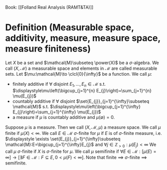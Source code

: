 Book: [[Folland Real Analysis (RAMT&TA)]]
# Definition (Measurable space, additivity, measure, measure space, measure finiteness)
Let $X$ be a set and $\mathcal{M}\subseteq \power(X)$ be a $\sigma$-algebra.
We call $(X,\mathcal{M})$ a measurable space and elements in $\mathcal{M}$ are called measurable sets.
Let $\mu:\mathcal{M}\to \clcl{0}{\infty}$ be a function.
We call $\mu$:
- finitely additive if $\forall$ disjoint $E_{1},\dots,E_{n}\in \mathcal{M}$ s.t. $\displaystyle\mu\left(\bigcup_{j=1}^{n} E_{j}\right)=\sum_{j=1}^{n} \mu(E_{j})$
- countably additive if $\forall$ disjoint $\set{E_{j}}_{j=1}^{\infty}\subseteq \mathcal{M}$ s.t. $\displaystyle\mu\left(\bigcup_{j=1}^{\infty} E_{j}\right)=\sum_{j=1}^{\infty} \mu(E_{j})$
- a measure if $\mu$ is countably additive and $\mu(\emptyset)=0$.

Suppose $\mu$ is a measure.
Then we call $(X,\mathcal{M},\mu)$ a measure space.
We call $\mu$ finite if $\mu(X)<\infty$.
We call $E\in \mathcal{M}$ $\sigma$-finite for $\mu$ if $E$ is of $\sigma$-finite measure, i.e. $\displaystyle \exists \set{E_{j}}_{j=1}^{\infty}\subseteq \mathcal{M}:E=\bigcup_{j=1}^{\infty}E_{j}$ and $\forall j\in \mathbb{Z}_{>0}:\mu(E_{j})<\infty$
We call $\mu$ $\sigma$-finite if $X$ is $\sigma$-finite for $\mu$.
We call $\mu$ semifinite if $\forall E\in \mathcal{M}:[\mu(E)=\infty]\to [\exists F\in \mathcal{M}:F\subseteq E,0<\mu(F)<\infty]$.
Note that finite $\implies$ $\sigma$-finite $\implies$ semifinite.